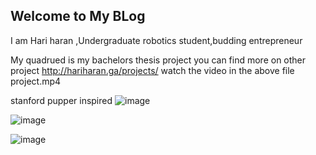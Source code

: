 ## Welcome to My BLog

I am Hari haran ,Undergraduate robotics student,budding entrepreneur

My quadrued is my bachelors thesis project
you can find more on other project http://hariharan.ga/projects/
watch the video in the above file project.mp4



stanford pupper inspired
![image](https://user-images.githubusercontent.com/47359638/147635322-410d9a53-aaa7-4024-bfff-b440571a2160.png)


![image](https://user-images.githubusercontent.com/47359638/147635568-a3039b87-71c8-4471-8e01-6d20eebfe1a0.png)


![image](https://user-images.githubusercontent.com/47359638/147635581-e26b7805-021e-4df4-a720-eab467951ebe.png)





